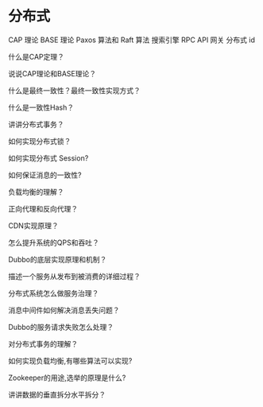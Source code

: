 # 分布式

CAP 理论
BASE 理论
Paxos 算法和 Raft 算法
搜索引擎
RPC
API 网关
分布式 id

什么是CAP定理？

说说CAP理论和BASE理论？

什么是最终一致性？最终一致性实现方式？

什么是一致性Hash？

讲讲分布式事务？

如何实现分布式锁？

如何实现分布式 Session?

如何保证消息的一致性?

负载均衡的理解？

正向代理和反向代理？

CDN实现原理？

怎么提升系统的QPS和吞吐？

Dubbo的底层实现原理和机制？

描述一个服务从发布到被消费的详细过程？

分布式系统怎么做服务治理？

消息中间件如何解决消息丢失问题？

Dubbo的服务请求失败怎么处理？

对分布式事务的理解？

如何实现负载均衡,有哪些算法可以实现?

Zookeeper的用途,选举的原理是什么?

讲讲数据的垂直拆分水平拆分？